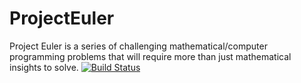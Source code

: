 ProjectEuler
============

Project Euler is a series of challenging mathematical/computer programming problems that will require more than just mathematical insights to solve.
[![Build Status](https://travis-ci.org/judearasu/projecteuler.png)](https://travis-ci.org/judearasu/projecteuler)

